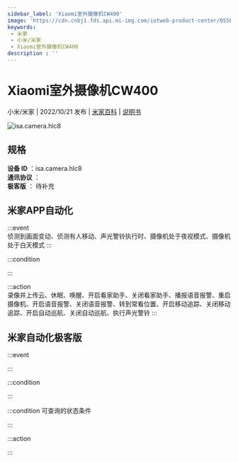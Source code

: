```yaml
---
sidebar_label: 'Xiaomi室外摄像机CW400'
image: 'https://cdn.cnbj1.fds.api.mi-img.com/iotweb-product-center/055b106058109c445c3cb4bf1c19d1bd_1661163595354.png?GalaxyAccessKeyId=AKVGLQWBOVIRQ3XLEW&Expires=9223372036854775807&Signature=ZRbWF3J743oePD5q7fg+vMf3uvc='
keywords: 
 - 米家
 - 小米/米家
 - Xiaomi室外摄像机CW400
description : ''
---
```

# Xiaomi室外摄像机CW400

小米/米家 | 2022/10/21 发布 | [米家百科](https://home.mi.com/webapp/content/baike/product/index.html?model=isa.camera.hlc8) | [说明书](https://home.mi.com/views/introduction.html?model=isa.camera.hlc8&region=cn)

![isa.camera.hlc8](https://cdn.cnbj1.fds.api.mi-img.com/iotweb-product-center/055b106058109c445c3cb4bf1c19d1bd_1661163595354.png?GalaxyAccessKeyId=AKVGLQWBOVIRQ3XLEW&Expires=9223372036854775807&Signature=ZRbWF3J743oePD5q7fg+vMf3uvc=)

## 规格  
> 
**设备 ID** ：isa.camera.hlc8  
**通讯协议** ：  
**极客版**  ： 待补充 


## 米家APP自动化  

:::event  
侦测到画面变动、侦测有人移动、声光警铃执行时、摄像机处于夜视模式、摄像机处于白天模式
:::

:::condition  

:::

:::action   
录像并上传云、休眠、唤醒、开启看家助手、关闭看家助手、播报语音报警、重启摄像机、开启语音报警、关闭语音报警、转到常看位置、开启移动追踪、关闭移动追踪、开启自动巡航、关闭自动巡航、执行声光警铃
:::

## 米家自动化极客版  

:::event  

:::

:::condition  

:::

:::condition 可查询的状态条件  

:::

:::action  

:::

        
